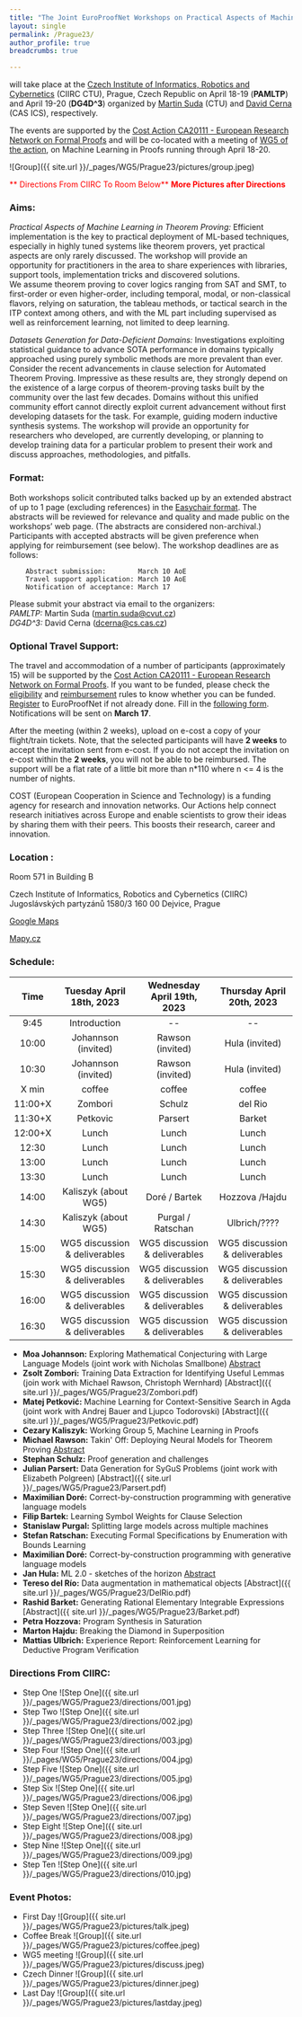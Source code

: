 ```yaml
---
title: "The Joint EuroProofNet Workshops on Practical Aspects of Machine Learning in Theorem Proving (PAMLTP) and Datasets Generation for Data-Deficient Domains (DG4D^3)"
layout: single
permalink: /Prague23/
author_profile: true
breadcrumbs: true

---
```


will take place at the [Czech Institute of Informatics, Robotics and Cybernetics](https://www.ciirc.cvut.cz/cs/) (CIIRC CTU), Prague, Czech Republic on April 18-19 (**PAMLTP**) and April 19-20 (**DG4D^3**) organized by [Martin Suda](http://people.ciirc.cvut.cz/~sudamar2/) (CTU) and [David Cerna](https://www.cs.cas.cz/staff/dcerna) (CAS ICS), respectively.

The events are supported by the [Cost Action CA20111 - European Research Network on Formal Proofs](https://europroofnet.github.io/) and will be co-located with a meeting of [WG5 of the action](https://europroofnet.github.io/wg5/), on Machine Learning in Proofs running through April 18-20.

![Group]({{ site.url }}/_pages/WG5/Prague23/pictures/group.jpeg)

<span style="color:red">** Directions From CIIRC To Room Below**</span>
<span style="color:red">**More Pictures after Directions**</span>

### Aims:

*Practical Aspects of Machine Learning in Theorem Proving:*  Efficient implementation is the key to practical deployment of ML-based techniques,	especially in highly tuned systems like theorem provers, yet practical aspects are only rarely discussed. The workshop will provide an opportunity for practitioners in the area to share experiences with libraries, support tools, implementation tricks and discovered solutions.  
We assume theorem proving to cover logics ranging from SAT and SMT, to first-order or even higher-order, including temporal, modal, or non-classical flavors, relying on saturation, the tableau methods, or tactical search in the ITP context among others, and with the ML part including supervised as well as reinforcement learning, not limited to deep learning.


*Datasets Generation for Data-Deficient Domains:*  Investigations exploiting statistical guidance to advance SOTA performance in domains typically approached using purely symbolic methods are more prevalent than ever.  Consider the recent advancements in clause selection for Automated Theorem Proving.  Impressive as these results are, they strongly depend on the existence of a large corpus of theorem-proving tasks built by the community over the last few decades. Domains without this unified community effort cannot directly exploit current advancement without first developing datasets for the task. For example, guiding modern inductive synthesis systems. The workshop will provide an opportunity for researchers who developed, are currently developing, or planning to develop training data for a particular problem to present their work and discuss approaches, methodologies, and pitfalls.

### Format:

Both workshops solicit contributed talks backed up by an extended abstract of up to 1 page (excluding references) in the [Easychair format](https://easychair.org/publications/for_authors). The abstracts will be reviewed for relevance and quality and made public on the workshops’ web page. (The abstracts are considered non-archival.)  Participants with accepted abstracts will be given preference when applying for reimbursement (see below). The workshop deadlines are as follows:

        Abstract submission:        March 10 AoE
        Travel support application: March 10 AoE
        Notification of acceptance: March 17

 Please submit your abstract via email to the organizers:  
*PAMLTP:* Martin Suda (<martin.suda@cvut.cz>)     
*DG4D^3:* David Cerna (<dcerna@cs.cas.cz>)

### Optional Travel Support:

The travel and accommodation of a number of participants (approximately 15) will be supported by the [Cost Action CA20111 - European Research Network on Formal Proofs](https://europroofnet.github.io/).
If you want to be funded, please
check the [eligibility](https://europroofnet.github.io/eligibility) and [reimbursement](https://europroofnet.github.io/reimbursement-rules/) rules to know whether you can be funded.
[Register](https://e-services.cost.eu/action/CA20111/working-groups/apply) to EuroProofNet if not already done.
Fill in the [following form](https://docs.google.com/forms/d/e/1FAIpQLSeFTGEY83NeryEMKe-_485uwdTkguhkJpvNkVRsdpoSyMxIlQ/viewform?usp=sf_link).
Notifications will be sent on **March 17**.

After the meeting (within 2 weeks), upload on e-cost a copy of your flight/train tickets. Note, that the selected participants will have **2 weeks** to accept the invitation sent from e-cost. If you do not accept the invitation on e-cost within the **2 weeks**, you will not be able to be reimbursed. The support will be a flat rate of a little bit more than n*110 where n <= 4 is the number of nights.

COST (European Cooperation in Science and Technology) is a funding agency for research and innovation networks. Our Actions help connect research initiatives across Europe and enable scientists to grow their ideas by sharing them with their peers. This boosts their research, career and innovation.
### Location :
Room 571 in Building B

Czech Institute of Informatics, Robotics and Cybernetics (CIIRC)
Jugoslávských partyzánů 1580/3
160 00 Dejvice, Prague

[Google Maps](https://www.google.com/maps/place/Jugosl%C3%A1vsk%C3%BDch+partyz%C3%A1n%C5%AF+1580%2F3,+160+00+Praha+6-Dejvice/@50.1031749,14.3925625,17z/data=!4m6!3m5!1s0x470b953acbb76d2f:0x37238114bbacc9a4!8m2!3d50.1031749!4d14.3947512!16s%2Fg%2F11cslrjz4d)     

[Mapy.cz](https://en.mapy.cz/zakladni?q=Jugosl%C3%A1vsk%C3%BDch%20partyz%C3%A1n%C5%AF%201580%2F3%20160%2000%20Dejvice%2C%20Prague&source=addr&id=8977890&ds=1&x=14.3946033&y=50.1032952&z=17)

### Schedule:

|  Time   | Tuesday April 18th, 2023             | Wednesday April 19th, 2023         | Thursday April 20th, 2023        |
| :---:   |   :----:                             |    :----:                          |         :----:                   |
| 9:45    | Introduction                         |  --                                |  --                              |
| 10:00   | Johannson (invited)                  | Rawson (invited)                   | Hula (invited)                   |
| 10:30   | Johannson (invited)                  | Rawson  (invited)                  | Hula (invited)                   |
| X min   | coffee                               | coffee                             | coffee                           |
| 11:00+X | Zombori                              | Schulz                             | del Rio                          |
| 11:30+X | Petkovic                             | Parsert                            | Barket                           |
| 12:00+X | Lunch                                | Lunch                              | Lunch                            |
| 12:30   | Lunch                                | Lunch                              | Lunch                            |
| 13:00   | Lunch                                | Lunch                              | Lunch                            |
| 13:30   | Lunch                                | Lunch                              | Lunch                            |
| 14:00   | Kaliszyk (about WG5)                 | Doré / Bartek                      | Hozzova /Hajdu                   |
| 14:30   | Kaliszyk (about WG5)                 | Purgal / Ratschan                  | Ulbrich/????                     |
| 15:00   | WG5 discussion & deliverables        | WG5 discussion & deliverables      | WG5 discussion & deliverables    |
| 15:30   | WG5 discussion & deliverables        | WG5 discussion & deliverables      | WG5 discussion & deliverables    |
| 16:00   | WG5 discussion & deliverables        | WG5 discussion & deliverables      | WG5 discussion & deliverables    |
| 16:30   | WG5 discussion & deliverables        | WG5 discussion & deliverables      | WG5 discussion & deliverables    |

- **Moa Johannson:** Exploring Mathematical Conjecturing with Large Language Models (joint work with Nicholas Smallbone) [Abstract](Johannson)
- **Zsolt Zombori:** Training Data Extraction for Identifying Useful Lemmas (join work with Michael Rawson, Christoph Wernhard) [Abstract]({{ site.url }}/_pages/WG5/Prague23/Zombori.pdf)
- **Matej Petković:** Machine Learning for Context-Sensitive Search in Agda (joint work with Andrej Bauer and Ljupco Todorovski) [Abstract]({{ site.url }}/_pages/WG5/Prague23/Petkovic.pdf)
- **Cezary Kaliszyk:** Working Group 5, Machine Learning in Proofs
- **Michael Rawson:** Takin' Off: Deploying Neural Models for Theorem Proving [Abstract](Rawson)
- **Stephan Schulz:** Proof generation and challenges
- **Julian Parsert:** Data Generation for SyGuS Problems (joint work with Elizabeth Polgreen) [Abstract]({{ site.url }}/_pages/WG5/Prague23/Parsert.pdf)
- **Maximilian Doré:** Correct-by-construction programming with generative language models
- **Filip Bartek:** Learning Symbol Weights for Clause Selection
- **Stanislaw Purgal:** Splitting large models across multiple machines
- **Stefan Ratschan:** Executing Formal Specifications by Enumeration with Bounds Learning
- **Maximilian Doré:** Correct-by-construction programming with generative language models
- **Jan Hula:** ML 2.0 - sketches of the horizon [Abstract](Hula)
- **Tereso del Río:** Data augmentation in mathematical objects [Abstract]({{ site.url }}/_pages/WG5/Prague23/DelRio.pdf)
- **Rashid Barket:** Generating Rational Elementary Integrable Expressions [Abstract]({{ site.url }}/_pages/WG5/Prague23/Barket.pdf)
- **Petra Hozzova:** Program Synthesis in Saturation
- **Marton Hajdu:**  Breaking the Diamond in Superposition  
- **Mattias Ulbrich:** Experience Report: Reinforcement Learning for Deductive Program Verification 

### Directions From CIIRC:
- Step One
![Step One]({{ site.url }}/_pages/WG5/Prague23/directions/001.jpg)
- Step Two
![Step One]({{ site.url }}/_pages/WG5/Prague23/directions/002.jpg)
- Step Three
![Step One]({{ site.url }}/_pages/WG5/Prague23/directions/003.jpg)
- Step Four
![Step One]({{ site.url }}/_pages/WG5/Prague23/directions/004.jpg)
- Step Five
![Step One]({{ site.url }}/_pages/WG5/Prague23/directions/005.jpg)
- Step Six
![Step One]({{ site.url }}/_pages/WG5/Prague23/directions/006.jpg)
- Step Seven
![Step One]({{ site.url }}/_pages/WG5/Prague23/directions/007.jpg)
- Step Eight
![Step One]({{ site.url }}/_pages/WG5/Prague23/directions/008.jpg)
- Step Nine
![Step One]({{ site.url }}/_pages/WG5/Prague23/directions/009.jpg)
- Step Ten
![Step One]({{ site.url }}/_pages/WG5/Prague23/directions/010.jpg)

### Event Photos:
- First Day
![Group]({{ site.url }}/_pages/WG5/Prague23/pictures/talk.jpeg)
- Coffee Break
![Group]({{ site.url }}/_pages/WG5/Prague23/pictures/coffee.jpeg)
- WG5 meeting
![Group]({{ site.url }}/_pages/WG5/Prague23/pictures/discuss.jpeg)
- Czech Dinner
![Group]({{ site.url }}/_pages/WG5/Prague23/pictures/dinner.jpeg)
- Last Day 
![Group]({{ site.url }}/_pages/WG5/Prague23/pictures/lastday.jpeg)
